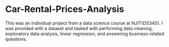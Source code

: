 # Car-Rental-Prices-Analysis

 This was an individual project from a data science course at NJIT(DS340). 
 I was provided with a dataset and tasked with performing data cleaning, exploratory data analysis, linear regression, and answering business-related questions. 
 
